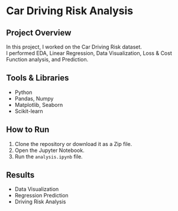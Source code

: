 # Car Driving Risk Analysis

##  Project Overview
In this project, I worked on the Car Driving Risk dataset.  
I performed EDA, Linear Regression, Data Visualization, Loss & Cost Function analysis, and Prediction.

## Tools & Libraries
- Python
- Pandas, Numpy
- Matplotlib, Seaborn
- Scikit-learn

## How to Run
1. Clone the repository or download it as a Zip file.
2. Open the Jupyter Notebook.
3. Run the `analysis.ipynb` file.

## Results
- Data Visualization  
- Regression Prediction  
- Driving Risk Analysis  
